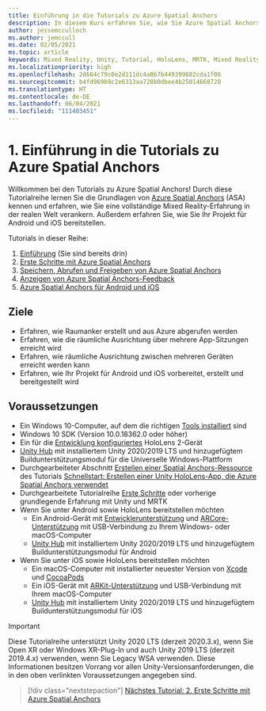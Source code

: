 ```yaml
---
title: Einführung in die Tutorials zu Azure Spatial Anchors
description: In diesem Kurs erfahren Sie, wie Sie Azure Spatial Anchors in einer Mixed Reality-Anwendung implementieren.
author: jessemcculloch
ms.author: jemccull
ms.date: 02/05/2021
ms.topic: article
keywords: Mixed Reality, Unity, Tutorial, HoloLens, MRTK, Mixed Reality Toolkit, UWP, Azure Spatial Anchors, iOS, Android, Windows 10, ARCore, macOS, Android-Buildunterstützung, ARKit
ms.localizationpriority: high
ms.openlocfilehash: 2d664c79c0e2d111dc4a0b7b449399682cda1f06
ms.sourcegitcommit: b4fd969b9c2e6313aa728b0dbee4b25014668720
ms.translationtype: HT
ms.contentlocale: de-DE
ms.lasthandoff: 06/04/2021
ms.locfileid: "111403451"
---
```

# <a name="1-introduction-to-the-azure-spatial-anchors-tutorials"></a>1. Einführung in die Tutorials zu Azure Spatial Anchors

Willkommen bei den Tutorials zu Azure Spatial Anchors! Durch diese Tutorialreihe lernen Sie die Grundlagen von <a href="https://azure.microsoft.com/services/spatial-anchors" target="_blank">Azure Spatial Anchors</a> (ASA) kennen und erfahren, wie Sie eine vollständige Mixed Reality-Erfahrung in der realen Welt verankern. Außerdem erfahren Sie, wie Sie Ihr Projekt für Android und iOS bereitstellen.

Tutorials in dieser Reihe:

1. [Einführung](mr-learning-asa-01.md) (Sie sind bereits drin)
2. [Erste Schritte mit Azure Spatial Anchors](mr-learning-asa-02.md)
3. [Speichern, Abrufen und Freigeben von Azure Spatial Anchors](mr-learning-asa-03.md)
4. [Anzeigen von Azure Spatial Anchors-Feedback](mr-learning-asa-04.md)
5. [Azure Spatial Anchors für Android und iOS](mr-learning-asa-05.md)

## <a name="objectives"></a>Ziele

* Erfahren, wie Raumanker erstellt und aus Azure abgerufen werden
* Erfahren, wie die räumliche Ausrichtung über mehrere App-Sitzungen erreicht wird
* Erfahren, wie räumliche Ausrichtung zwischen mehreren Geräten erreicht werden kann
* Erfahren, wie Ihr Projekt für Android und iOS vorbereitet, erstellt und bereitgestellt wird

## <a name="prerequisites"></a>Voraussetzungen

* Ein Windows 10-Computer, auf dem die richtigen [Tools installiert](../../install-the-tools.md) sind
* Windows 10 SDK (Version 10.0.18362.0 oder höher)
* Ein für die [Entwicklung konfiguriertes](../../platform-capabilities-and-apis/using-visual-studio.md#enabling-developer-mode) HoloLens 2-Gerät
* <a href="https://docs.unity3d.com/Manual/GettingStartedInstallingHub.html" target="_blank">Unity Hub</a> mit installiertem Unity 2020/2019 LTS und hinzugefügtem Buildunterstützungsmodul für die Universelle Windows-Plattform
* Durchgearbeiteter Abschnitt [Erstellen einer Spatial Anchors-Ressource](/azure/spatial-anchors/quickstarts/get-started-unity-hololens#create-a-spatial-anchors-resource) des Tutorials [Schnellstart: Erstellen einer Unity HoloLens-App, die Azure Spatial Anchors verwendet](/azure/spatial-anchors/quickstarts/get-started-unity-hololens)
* Durchgearbeitete Tutorialreihe [Erste Schritte](mr-learning-base-01.md) oder vorherige grundlegende Erfahrung mit Unity und MRTK
* Wenn Sie unter Android sowie HoloLens bereitstellen möchten
  * Ein Android-Gerät mit <a href="https://developer.android.com/studio/debug/dev-options" target="_blank">Entwicklerunterstützung</a> und <a href="https://developers.google.com/ar/discover/supported-devices" target="_blank">ARCore-Unterstützung</a> mit USB-Verbindung zu Ihrem Windows- oder macOS-Computer
  * <a href="https://docs.unity3d.com/Manual/GettingStartedInstallingHub.html" target="_blank">Unity Hub</a> mit installiertem Unity 2020/2019 LTS und hinzugefügtem Buildunterstützungsmodul für Android
* Wenn Sie unter iOS sowie HoloLens bereitstellen möchten
  * Ein macOS-Computer mit installierter neuester Version von <a href="https://geo.itunes.apple.com/us/app/xcode/id497799835?mt=12" target="_blank">Xcode</a> und <a href="https://cocoapods.org" target="_blank">CocoaPods</a>
  * Ein iOS-Gerät mit <a href="https://developer.apple.com/documentation/arkit/verifying_device_support_and_user_permission" target="_blank">ARKit-Unterstützung</a> und USB-Verbindung mit Ihrem macOS-Computer
  * <a href="https://docs.unity3d.com/Manual/GettingStartedInstallingHub.html" target="_blank">Unity Hub</a> mit installiertem Unity 2020/2019 LTS und hinzugefügtem Buildunterstützungsmodul für iOS

> [!Important]
> Diese Tutorialreihe unterstützt Unity 2020 LTS (derzeit 2020.3.x), wenn Sie Open XR oder Windows XR-Plug-In und auch Unity 2019 LTS (derzeit 2019.4.x) verwenden, wenn Sie Legacy WSA verwenden. Diese Informationen besitzen Vorrang vor allen Unity-Versionsanforderungen, die in den oben verlinkten Voraussetzungen angegeben sind.

> [!div class="nextstepaction"]
> [Nächstes Tutorial: 2. Erste Schritte mit Azure Spatial Anchors](mr-learning-asa-02.md)
